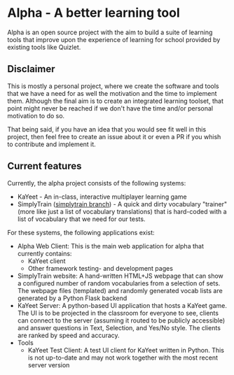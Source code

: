 # Alpha - A better learning tool

Alpha is an open source project with the aim to build a suite of learning tools that improve upon the experience of learning for school provided by existing tools like Quizlet.

## Disclaimer

This is mostly a personal project, where we create the software and tools that we have a need for as well the motivation and the time to implement them. Although the final aim is to create an integrated learning toolset, that point might never be reached if we don't have the time and/or personal motivation to do so. 

That being said, if you have an idea that you would see fit well in this project, then feel free to create an issue about it or even a PR if you whish to contribute and implement it.

## Current features

Currently, the alpha project consists of the following systems:

- KaYeet - An in-class, interactive multiplayer learning game
- SimplyTrain ([simplytrain branch](https://github.com/melektron/alpha/tree/simplytrain)) - A quick and dirty vocabulary "trainer" (more like just a list of vocabulary translations) that is hard-coded with a list of vocabulary that we need for our tests.

For these systems, the following applications exist:

- Alpha Web Client: This is the main  web application for alpha that currently contains:
  - KaYeet client
  - Other framework testing- and development pages
- SimplyTrain website: A hand-written HTML+JS webpage that can show a configured number of random vocabularies from a selection of sets. The webpage files (templated) and randomly generated vocab lists are generated by a Python Flask backend
- KaYeet Server: A python-based UI application that hosts a KaYeet game. The UI is to be projected in the classroom for everyone to see, clients can connect to the server (assuming it routed to be publicly accessible) and answer questions in Text, Selection, and Yes/No style. The clients are ranked by speed and accuracy.
- Tools
  - KaYeet Test Client: A test UI client for KaYeet written in Python. This is not up-to-date and may not work together with the most recent server version